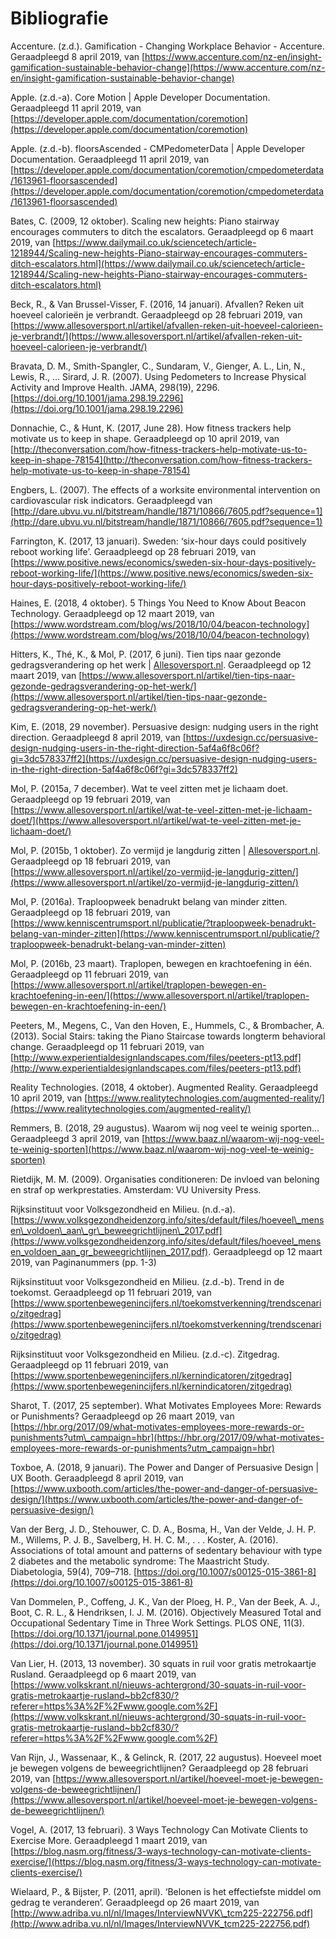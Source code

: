 # Bibliografie

Accenture. \(z.d.\). Gamification - Changing Workplace Behavior - Accenture. Geraadpleegd 8 april 2019, van [https://www.accenture.com/nz-en/insight-gamification-sustainable-behavior-change](https://www.accenture.com/nz-en/insight-gamification-sustainable-behavior-change)

Apple. \(z.d.-a\). Core Motion \| Apple Developer Documentation. Geraadpleegd 11 april 2019, van [https://developer.apple.com/documentation/coremotion](https://developer.apple.com/documentation/coremotion)

Apple. \(z.d.-b\). floorsAscended - CMPedometerData \| Apple Developer Documentation. Geraadpleegd 11 april 2019, van [https://developer.apple.com/documentation/coremotion/cmpedometerdata/1613961-floorsascended](https://developer.apple.com/documentation/coremotion/cmpedometerdata/1613961-floorsascended)

Bates, C. \(2009, 12 oktober\). Scaling new heights: Piano stairway encourages commuters to ditch the escalators. Geraadpleegd op 6 maart 2019, van [https://www.dailymail.co.uk/sciencetech/article-1218944/Scaling-new-heights-Piano-stairway-encourages-commuters-ditch-escalators.html](https://www.dailymail.co.uk/sciencetech/article-1218944/Scaling-new-heights-Piano-stairway-encourages-commuters-ditch-escalators.html)

Beck, R., & Van Brussel-Visser, F. \(2016, 14 januari\). Afvallen? Reken uit hoeveel calorieën je verbrandt. Geraadpleegd op 28 februari 2019, van [https://www.allesoversport.nl/artikel/afvallen-reken-uit-hoeveel-calorieen-je-verbrandt/](https://www.allesoversport.nl/artikel/afvallen-reken-uit-hoeveel-calorieen-je-verbrandt/)

Bravata, D. M., Smith-Spangler, C., Sundaram, V., Gienger, A. L., Lin, N., Lewis, R., … Sirard, J. R. \(2007\). Using Pedometers to Increase Physical Activity and Improve Health. JAMA, 298\(19\), 2296. [https://doi.org/10.1001/jama.298.19.2296](https://doi.org/10.1001/jama.298.19.2296)

Donnachie, C., & Hunt, K. \(2017, June 28\). How fitness trackers help motivate us to keep in shape. Geraadpleegd op 10 april 2019, van [http://theconversation.com/how-fitness-trackers-help-motivate-us-to-keep-in-shape-78154](http://theconversation.com/how-fitness-trackers-help-motivate-us-to-keep-in-shape-78154)

Engbers, L. \(2007\). The effects of a worksite environmental intervention on cardiovascular risk indicators. Geraadpleegd van [http://dare.ubvu.vu.nl/bitstream/handle/1871/10866/7605.pdf?sequence=1](http://dare.ubvu.vu.nl/bitstream/handle/1871/10866/7605.pdf?sequence=1)

Farrington, K. \(2017, 13 januari\). Sweden: ‘six-hour days could positively reboot working life’. Geraadpleegd op 28 februari 2019, van [https://www.positive.news/economics/sweden-six-hour-days-positively-reboot-working-life/](https://www.positive.news/economics/sweden-six-hour-days-positively-reboot-working-life/)

Haines, E. \(2018, 4 oktober\). 5 Things You Need to Know About Beacon Technology. Geraadpleegd op 12 maart 2019, van [https://www.wordstream.com/blog/ws/2018/10/04/beacon-technology](https://www.wordstream.com/blog/ws/2018/10/04/beacon-technology)

Hitters, K., Thé, K., & Mol, P. \(2017, 6 juni\). Tien tips naar gezonde gedragsverandering op het werk \| [Allesoversport.nl](http://allesoversport.nl/). Geraadpleegd op 12 maart 2019, van [https://www.allesoversport.nl/artikel/tien-tips-naar-gezonde-gedragsverandering-op-het-werk/](https://www.allesoversport.nl/artikel/tien-tips-naar-gezonde-gedragsverandering-op-het-werk/)

Kim, E. \(2018, 29 november\). Persuasive design: nudging users in the right direction. Geraadpleegd 8 april 2019, van [https://uxdesign.cc/persuasive-design-nudging-users-in-the-right-direction-5af4a6f8c06f?gi=3dc578337ff2](https://uxdesign.cc/persuasive-design-nudging-users-in-the-right-direction-5af4a6f8c06f?gi=3dc578337ff2)

Mol, P. \(2015a, 7 december\). Wat te veel zitten met je lichaam doet. Geraadpleegd op 19 februari 2019, van [https://www.allesoversport.nl/artikel/wat-te-veel-zitten-met-je-lichaam-doet/](https://www.allesoversport.nl/artikel/wat-te-veel-zitten-met-je-lichaam-doet/)

Mol, P. \(2015b, 1 oktober\). Zo vermijd je langdurig zitten \| [Allesoversport.nl](http://Allesoversport.nl). Geraadpleegd op 18 februari 2019, van [https://www.allesoversport.nl/artikel/zo-vermijd-je-langdurig-zitten/](https://www.allesoversport.nl/artikel/zo-vermijd-je-langdurig-zitten/)

Mol, P. \(2016a\). Traploopweek benadrukt belang van minder zitten. Geraadpleegd op 18 februari 2019, van [https://www.kenniscentrumsport.nl/publicatie/?traploopweek-benadrukt-belang-van-minder-zitten](https://www.kenniscentrumsport.nl/publicatie/?traploopweek-benadrukt-belang-van-minder-zitten)

Mol, P. \(2016b, 23 maart\). Traplopen, bewegen en krachtoefening in één. Geraadpleegd op 11 februari 2019, van [https://www.allesoversport.nl/artikel/traplopen-bewegen-en-krachtoefening-in-een/](https://www.allesoversport.nl/artikel/traplopen-bewegen-en-krachtoefening-in-een/)

Peeters, M., Megens, C., Van den Hoven, E., Hummels, C., & Brombacher, A. \(2013\). Social Stairs: taking the Piano Staircase towards longterm behavioral change. Geraadpleegd op 11 februari 2019, van [http://www.experientialdesignlandscapes.com/files/peeters-pt13.pdf](http://www.experientialdesignlandscapes.com/files/peeters-pt13.pdf)

Reality Technologies. \(2018, 4 oktober\). Augmented Reality. Geraadpleegd 10 april 2019, van [https://www.realitytechnologies.com/augmented-reality/](https://www.realitytechnologies.com/augmented-reality/)

Remmers, B. \(2018, 29 augustus\). Waarom wij nog veel te weinig sporten... Geraadpleegd 3 april 2019, van [https://www.baaz.nl/waarom-wij-nog-veel-te-weinig-sporten](https://www.baaz.nl/waarom-wij-nog-veel-te-weinig-sporten)

Rietdijk, M. M. \(2009\). Organisaties conditioneren: De invloed van beloning en straf op werkprestaties. Amsterdam: VU University Press.

Rijksinstituut voor Volksgezondheid en Milieu. \(n.d.-a\). [https://www.volksgezondheidenzorg.info/sites/default/files/hoeveel\_mensen\_voldoen\_aan\_gr\_beweegrichtlijnen\_2017.pdf](https://www.volksgezondheidenzorg.info/sites/default/files/hoeveel_mensen_voldoen_aan_gr_beweegrichtlijnen_2017.pdf). Geraadpleegd op 12 maart 2019, van Paginanummers \(pp. 1-3\)

Rijksinstituut voor Volksgezondheid en Milieu. \(z.d.-b\). Trend in de toekomst. Geraadpleegd op 11 februari 2019, van [https://www.sportenbewegenincijfers.nl/toekomstverkenning/trendscenario/zitgedrag](https://www.sportenbewegenincijfers.nl/toekomstverkenning/trendscenario/zitgedrag)

Rijksinstituut voor Volksgezondheid en Milieu. \(z.d.-c\). Zitgedrag. Geraadpleegd op 11 februari 2019, van [https://www.sportenbewegenincijfers.nl/kernindicatoren/zitgedrag](https://www.sportenbewegenincijfers.nl/kernindicatoren/zitgedrag)

Sharot, T. \(2017, 25 september\). What Motivates Employees More: Rewards or Punishments? Geraadpleegd op 26 maart 2019, van [https://hbr.org/2017/09/what-motivates-employees-more-rewards-or-punishments?utm\_campaign=hbr](https://hbr.org/2017/09/what-motivates-employees-more-rewards-or-punishments?utm_campaign=hbr)

Toxboe, A. \(2018, 9 januari\). The Power and Danger of Persuasive Design \| UX Booth. Geraadpleegd 8 april 2019, van [https://www.uxbooth.com/articles/the-power-and-danger-of-persuasive-design/](https://www.uxbooth.com/articles/the-power-and-danger-of-persuasive-design/)

Van der Berg, J. D., Stehouwer, C. D. A., Bosma, H., Van der Velde, J. H. P. M., Willems, P. J. B., Savelberg, H. H. C. M., . . . Koster, A. \(2016\). Associations of total amount and patterns of sedentary behaviour with type 2 diabetes and the metabolic syndrome: The Maastricht Study. Diabetologia, 59\(4\), 709–718. [https://doi.org/10.1007/s00125-015-3861-8](https://doi.org/10.1007/s00125-015-3861-8)

Van Dommelen, P., Coffeng, J. K., Van der Ploeg, H. P., Van der Beek, A. J., Boot, C. R. L., & Hendriksen, I. J. M. \(2016\). Objectively Measured Total and Occupational Sedentary Time in Three Work Settings. PLOS ONE, 11\(3\). [https://doi.org/10.1371/journal.pone.0149951](https://doi.org/10.1371/journal.pone.0149951)

Van Lier, H. \(2013, 13 november\). 30 squats in ruil voor gratis metrokaartje Rusland. Geraadpleegd op 6 maart 2019, van [https://www.volkskrant.nl/nieuws-achtergrond/30-squats-in-ruil-voor-gratis-metrokaartje-rusland~bb2cf830/?referer=https%3A%2F%2Fwww.google.com%2F](https://www.volkskrant.nl/nieuws-achtergrond/30-squats-in-ruil-voor-gratis-metrokaartje-rusland~bb2cf830/?referer=https%3A%2F%2Fwww.google.com%2F)

Van Rijn, J., Wassenaar, K., & Gelinck, R. \(2017, 22 augustus\). Hoeveel moet je bewegen volgens de beweegrichtlijnen? Geraadpleegd op 28 februari 2019, van [https://www.allesoversport.nl/artikel/hoeveel-moet-je-bewegen-volgens-de-beweegrichtlijnen/](https://www.allesoversport.nl/artikel/hoeveel-moet-je-bewegen-volgens-de-beweegrichtlijnen/)

Vogel, A. \(2017, 13 februari\). 3 Ways Technology Can Motivate Clients to Exercise More. Geraadpleegd 1 maart 2019, van [https://blog.nasm.org/fitness/3-ways-technology-can-motivate-clients-exercise/](https://blog.nasm.org/fitness/3-ways-technology-can-motivate-clients-exercise/)

Wielaard, P., & Bijster, P. \(2011, april\). ‘Belonen is het effectiefste middel om gedrag te veranderen’. Geraadpleegd op 26 maart 2019, van [http://www.adriba.vu.nl/nl/Images/InterviewNVVK\_tcm225-222756.pdf](http://www.adriba.vu.nl/nl/Images/InterviewNVVK_tcm225-222756.pdf)

